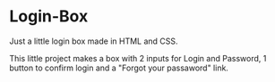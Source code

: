 # Login-Box
Just a little login box made in HTML and CSS.


This little project makes a box with 2 inputs for Login and Password, 1 button to confirm login and a "Forgot your passaword" link.

